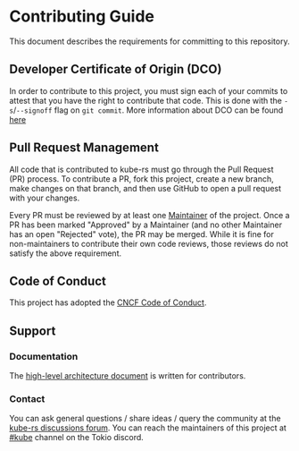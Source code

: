 # Contributing Guide

This document describes the requirements for committing to this repository.

## Developer Certificate of Origin (DCO)

In order to contribute to this project, you must sign each of your commits to
attest that you have the right to contribute that code. This is done with the
`-s`/`--signoff` flag on `git commit`. More information about DCO can be found
[here](https://developercertificate.org/)

## Pull Request Management

All code that is contributed to kube-rs must go through the Pull Request (PR)
process. To contribute a PR, fork this project, create a new branch, make
changes on that branch, and then use GitHub to open a pull request with your
changes.

Every PR must be reviewed by at least one [Maintainer](./maintainers.md) of the project. Once
a PR has been marked "Approved" by a Maintainer (and no other
Maintainer has an open "Rejected" vote), the PR may be merged. While it is fine
for non-maintainers to contribute their own code reviews, those reviews do not
satisfy the above requirement.

## Code of Conduct

This project has adopted the [CNCF Code of
Conduct](https://github.com/cncf/foundation/blob/master/code-of-conduct.md).

## Support
### Documentation
The [high-level architecture document](./architecture.md) is written for contributors.

### Contact
You can ask general questions / share ideas / query the community at the [kube-rs discussions forum](https://github.com/kube-rs/kube-rs/discussions).
You can reach the maintainers of this project at [#kube](https://discord.gg/tokio) channel on the Tokio discord.
